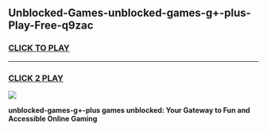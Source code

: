 
## Unblocked-Games-unblocked-games-g+-plus-Play-Free-q9zac
<h3>
<a href="https://premium76.site?title=unblocked-games-g+-plus&ref=10A">CLICK TO PLAY</a></h3>
<hr>

<h3>
<a href="https://premium76.site?title=unblocked-games-g+-plus&ref=10A">CLICK 2 PLAY</a>
  
</h3>

<a href="https://premium76.site?title=unblocked-games-g+-plus&ref=10A"><img src="https://clearcache.store/games.png"></a>


**unblocked-games-g+-plus games unblocked: Your Gateway to Fun and Accessible Online Gaming**
